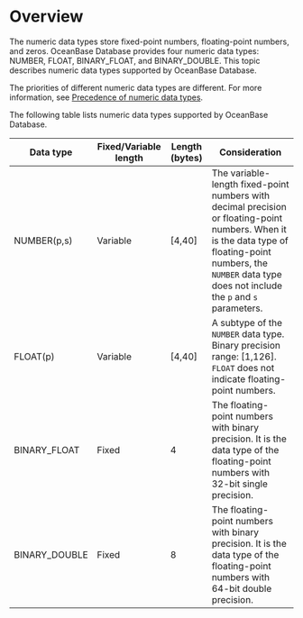 # Overview

The numeric data types store fixed-point numbers, floating-point numbers, and zeros. OceanBase Database provides four numeric data types: NUMBER, FLOAT, BINARY_FLOAT, and BINARY_DOUBLE. This topic describes numeric data types supported by OceanBase Database.

The priorities of different numeric data types are different. For more information, see [Precedence of numeric data types](../300.numeric-data-type-of-oracle-mode/500.numeric-priority-of-oracle-mode.md).

The following table lists numeric data types supported by OceanBase Database.

| **Data type** | Fixed/Variable length | **Length (bytes)** | **Consideration** |
|---------------|------|------------|------------------------------------------------------|
| NUMBER(p,s) | Variable | \[4,40\] | The variable-length fixed-point numbers with decimal precision or floating-point numbers. When it is the data type of floating-point numbers, the `NUMBER` data type does not include the `p` and `s` parameters.  |
| FLOAT(p) | Variable | \[4,40\] | A subtype of the `NUMBER` data type. Binary precision range: \[1,126\]. `FLOAT` does not indicate floating-point numbers.  |
| BINARY_FLOAT | Fixed | 4 | The floating-point numbers with binary precision. It is the data type of the floating-point numbers with 32-bit single precision.  |
| BINARY_DOUBLE | Fixed | 8 | The floating-point numbers with binary precision. It is the data type of the floating-point numbers with 64-bit double precision.  |
